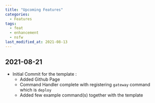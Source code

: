 ```yaml
---
title: "Upcoming Features"
categories:
  - Features
tags:
  - feat
  - enhancement
  - nsfw
last_modified_at: 2021-08-13
---
```


## 2021-08-21

- Initial Commit for the template :
    - Added Github Page
    - Command Handler complete with registering `gateway` command which is `deploy`
    - Added few example command(s) together with the template